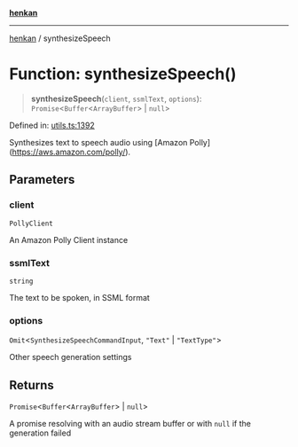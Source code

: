 [**henkan**](../README.md)

***

[henkan](../README.md) / synthesizeSpeech

# Function: synthesizeSpeech()

> **synthesizeSpeech**(`client`, `ssmlText`, `options`): `Promise`\<`Buffer`\<`ArrayBuffer`\> \| `null`\>

Defined in: [utils.ts:1392](https://github.com/Ronokof/Henkan/blob/2ebb5bac1977f3a31819e77efebc48d02b0a7059/src/utils.ts#L1392)

Synthesizes text to speech audio using \[Amazon Polly\](https://aws.amazon.com/polly/).

## Parameters

### client

`PollyClient`

An Amazon Polly Client instance

### ssmlText

`string`

The text to be spoken, in SSML format

### options

`Omit`\<`SynthesizeSpeechCommandInput`, `"Text"` \| `"TextType"`\>

Other speech generation settings

## Returns

`Promise`\<`Buffer`\<`ArrayBuffer`\> \| `null`\>

A promise resolving with an audio stream buffer or with `null` if the generation failed
